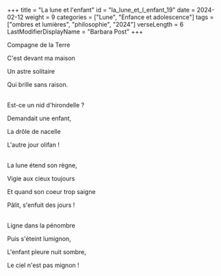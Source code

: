 +++
title = "La lune et l'enfant"
id = "la_lune_et_l_enfant_19"
date = 2024-02-12
weight = 9
categories = ["Lune", "Enfance et adolescence"]
tags = ["ombres et lumières", "philosophie", "2024"]
verseLength = 6
LastModifierDisplayName = "Barbara Post"
+++

Compagne de la Terre

C'est devant ma maison

Un astre solitaire

Qui brille sans raison.

 \
Est-ce un nid d'hirondelle ?

Demandait une enfant,

La drôle de nacelle

L'autre jour olifan !

 \
La lune étend son règne,

Vigie aux cieux toujours

Et quand son coeur trop saigne

Pâlit, s'enfuit des jours !

 \
Ligne dans la pénombre

Puis s'éteint lumignon,

L'enfant pleure nuit sombre,

Le ciel n'est pas mignon !
